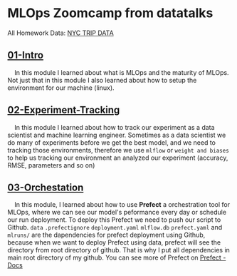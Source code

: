 # MLOps Zoomcamp from datatalks

All Homework Data: [NYC TRIP DATA](https://www.nyc.gov/site/tlc/about/tlc-trip-record-data.page)

## [01-Intro](/01-Intro/)

&nbsp;&nbsp;&nbsp;&nbsp;In this module I learned about what is MLOps and the maturity of MLOps. Not just that in this module I also learned about how to setup the environment for our machine (linux).

## [02-Experiment-Tracking](/02-Experiment-Tracking/)

&nbsp;&nbsp;&nbsp;&nbsp;In this module I learned about how to track our experiment as a data scientist and machine learning engineer. Sometimes as a data scientist we do many of experiments before we get the best model, and we need to tracking those environments, therefore we use ```mlflow``` or ```weight and biases``` to help us tracking our environment an analyzed our experiment (accuracy, RMSE, parameters and so on)

## [03-Orchestation](/03-Orchestration/)

&nbsp;&nbsp;&nbsp;&nbsp;In this module, I learned about how to use **Prefect** a orchestration tool for MLOps, where we can see our model's peformance every day or schedule our run deployment. To deploy this Prefect we need to push our script to Github. ```data``` ```.prefectignore``` ```deployment.yaml``` ```mlflow.db``` ```prefect.yaml``` and ```mlruns/``` are the dapendencies for prefect deployment using Github, because when we want to deploy Prefect using data, prefect will see the directory from root directory of github. That is why I put all dependencies in main root directory of my github. You can see more of Prefect on [Prefect - Docs](https://docs.prefect.io/2.10.15/)
